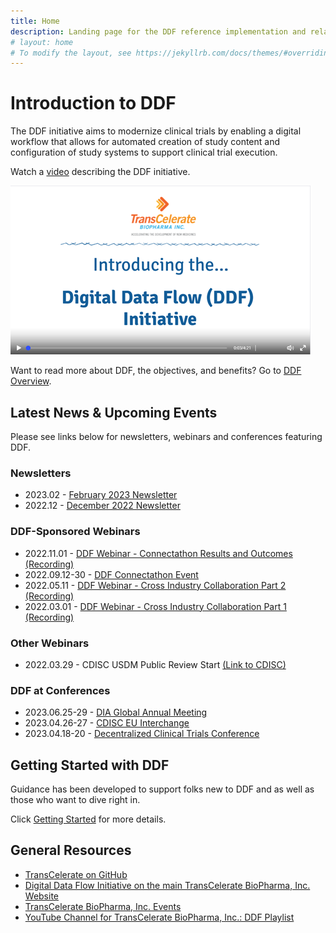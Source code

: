 ```yaml
---
title: Home
description: Landing page for the DDF reference implementation and related information
# layout: home
# To modify the layout, see https://jekyllrb.com/docs/themes/#overriding-theme-defaults
---
```

# Introduction to DDF

The DDF initiative aims to modernize clinical trials by enabling a digital workflow that allows for automated creation of study content and configuration of study systems to support clinical trial execution.

Watch a [video](https://www.youtube.com/watch?v=082onW7jhe4) describing the DDF initiative. 

<a href="https://www.youtube.com/watch?v=082onW7jhe4">
<img src="media\images\overview.png">
</a>
<p></p>

Want to read more about DDF, the objectives, and benefits?  Go to [DDF Overview](overview.md).

## Latest News & Upcoming Events

Please see links below for newsletters, webinars and conferences featuring DDF. 

### Newsletters  
- 2023.02 - [February 2023 Newsletter](https://github.com/transcelerate/ddf-home/blob/main/documents/newsletters/Digital%20Data%20Flow%20-%20FEB%202023%20Newsletter.png)
- 2022.12 - [December 2022 Newsletter](https://github.com/transcelerate/ddf-home/blob/main/documents/newsletters/Digital%20Data%20Flow%20-%20DEC%202022%20Newsletter.pdf)

### DDF-Sponsored Webinars
- 2022.11.01 - [DDF Webinar - Connectathon Results and Outcomes (Recording)](https://www.youtube.com/watch?v=IbmGLtfAW9o)
- 2022.09.12-30 - [DDF Connectathon Event](CaT_home.md)
- 2022.05.11 - [DDF Webinar - Cross Industry Collaboration Part 2 (Recording)](https://www.youtube.com/watch?v=II5Cuq4Q7QE)
- 2022.03.01 - [DDF Webinar - Cross Industry Collaboration Part 1 (Recording)](https://www.youtube.com/watch?v=O6qqTSz8ls0)

### Other Webinars
- 2022.03.29 - CDISC USDM Public Review Start [(Link to CDISC)](https://www.cdisc.org/ddf)

### DDF at Conferences
- 2023.06.25-29 - [DIA Global Annual Meeting](https://www.diaglobal.org/en/flagship/dia-2023)
- 2023.04.26-27 - [CDISC EU Interchange](https://www.cdisc.org/events/interchange/2023-europe-interchange)
- 2023.04.18-20 - [Decentralized Clinical Trials Conference](https://informaconnect.com/decentralized-clinical-trials/)

## Getting Started with DDF

Guidance has been developed to support folks new to DDF and as well as those who want to dive right in.

Click [Getting Started](getting-started.md) for more details.

## General Resources

- [TransCelerate on GitHub](https://github.com/transcelerate)
- [Digital Data Flow Initiative on the main TransCelerate BioPharma, Inc. Website](https://www.transceleratebiopharmainc.com/initiatives/digital-data-flow/)
- [TransCelerate BioPharma, Inc. Events](https://www.transceleratebiopharmainc.com/transcelerate-events-2/)
- [YouTube Channel for TransCelerate BioPharma, Inc.: DDF Playlist](https://www.youtube.com/playlist?list=PLMXS-Xt7Ou1KNUF-HQKQRRzqfPQEXWb1u)

